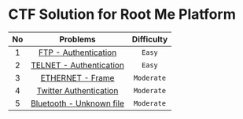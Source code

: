# CTF Solution for Root Me Platform

| **No** | **Problems** | **Difficulty** |
| :----: | :----------: | :------------: |
| 1	 | [FTP - Authentication](https://github.com/aveenain/CTF-Solution/tree/main/Root%20Me/Network/FTP%20-%20Authentication_Complete) | `Easy` |
| 2	 | [TELNET - Authentication](https://github.com/aveenain/CTF-Solution/tree/main/Root%20Me/Network/TELNET%20-%20Authentication_Complete) | `Easy` |
| 3	 | [ETHERNET - Frame](https://github.com/aveenain/CTF-Solution/tree/main/Root%20Me/Network/ETHERNET%20-%20Frame_Complete) | `Moderate` |
| 4	 | [Twitter Authentication](https://github.com/aveenain/CTF-Solution/tree/main/Root%20Me/Network/Twitter%20Authentication_Complete) | `Moderate` |
| 5	 | [Bluetooth - Unknown file](https://github.com/aveenain/CTF-Solution/tree/main/Root%20Me/Network/Bluetooth%20-%20Unknown%20file_Complete) | `Moderate` |

